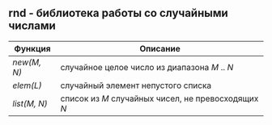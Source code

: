 ## rnd - библиотека работы со случайными числами
|     Функция       |                            Описание                 |  
|-------------------|-----------------------------------------------------|  
|*new(M, N)*        | случайное целое число из диапазона *M* .. *N*       |  
|*elem(L)*          | случайный элемент непустого списка                  |  
|*list(M, N)*       | список из *M* случайных чисел, не превосходящих *N* |  
